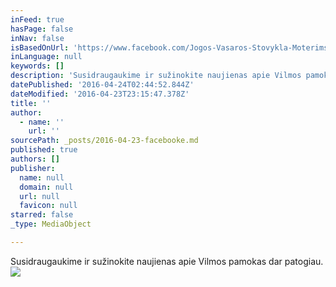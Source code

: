 ```yaml
---
inFeed: true
hasPage: false
inNav: false
isBasedOnUrl: 'https://www.facebook.com/Jogos-Vasaros-Stovykla-Moterims-1420853288240236/'
inLanguage: null
keywords: []
description: 'Susidraugaukime ir sužinokite naujienas apie Vilmos pamokas dar patogiau. '
datePublished: '2016-04-24T02:44:52.844Z'
dateModified: '2016-04-23T23:15:47.378Z'
title: ''
author:
  - name: ''
    url: ''
sourcePath: _posts/2016-04-23-facebooke.md
published: true
authors: []
publisher:
  name: null
  domain: null
  url: null
  favicon: null
starred: false
_type: MediaObject

---
```

Susidraugaukime ir sužinokite naujienas apie Vilmos pamokas dar patogiau. ![](https://s3-us-west-2.amazonaws.com/the-grid-img/p/72ad39f2985e9e1b1a7bfab3389e48cc0b5b3706.jpg)